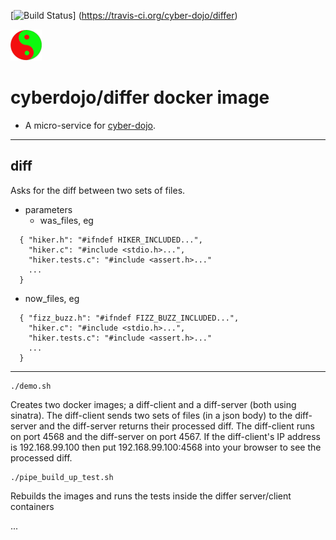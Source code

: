
[![Build Status](https://travis-ci.org/cyber-dojo/differ.svg?branch=master)]
(https://travis-ci.org/cyber-dojo/differ)

<img src="https://raw.githubusercontent.com/cyber-dojo/nginx/master/images/home_page_logo.png"
alt="cyber-dojo yin/yang logo" width="50px" height="50px"/>

# cyberdojo/differ docker image

- A micro-service for [cyber-dojo](http://cyber-dojo.org).

- - - -

## diff
Asks for the diff between two sets of files.
- parameters
  * was_files, eg
```
  { "hiker.h": "#ifndef HIKER_INCLUDED...",
    "hiker.c": "#include <stdio.h>...",
    "hiker.tests.c": "#include <assert.h>..."
    ...
  }
```
  * now_files, eg
```
  { "fizz_buzz.h": "#ifndef FIZZ_BUZZ_INCLUDED...",
    "hiker.c": "#include <stdio.h>...",
    "hiker.tests.c": "#include <assert.h>..."
    ...
  }
```

- - - -


```
./demo.sh
```

Creates two docker images; a diff-client and a diff-server (both using sinatra).
The diff-client sends two sets of files (in a json body) to the diff-server and the diff-server
returns their processed diff. The diff-client runs on port 4568 and the diff-server
on port 4567. If the diff-client's IP address is 192.168.99.100 then put
192.168.99.100:4568 into your browser to see the processed diff.

```
./pipe_build_up_test.sh
```

Rebuilds the images and runs the tests inside the differ server/client containers

...